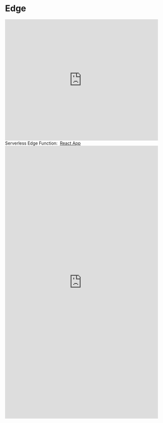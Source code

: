 # <h1>Edge</h1>
<iframe src="https://ipv4.jessejesse.com" style="border:0px #ffffff none;" name="myiFrame" scrolling="no" frameborder="1" marginheight="0px" marginwidth="0px" height="400px" width="100%" allowfullscreen></iframe>
Serverless Edge Function:&nbsp;&nbsp;<a href="https://ip.jessejesse.com/">React App</a></h3>
<iframe src="https://wurdle.jessejesse.com" style="border:0px #ffffff none;" name="myiFrame" scrolling="yes" frameborder="1" marginheight="0px" marginwidth="0px" height="900px" width="100%" allowfullscreen></iframe>

  </div>
